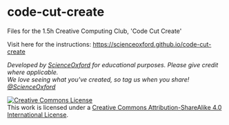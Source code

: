 # code-cut-create
Files for the 1.5h Creative Computing Club, 'Code Cut Create'

Visit here for the instructions: <https://scienceoxford.github.io/code-cut-create>

*Developed by [ScienceOxford](https://scienceoxford.com) for educational purposes. Please give credit where applicable.
<br>We love seeing what you've created, so tag us when you share! [@ScienceOxford](https://twitter.com/scienceoxford)*


<a rel="license" href="http://creativecommons.org/licenses/by-sa/4.0/"><img alt="Creative Commons License" style="border-width:0" src="https://i.creativecommons.org/l/by-sa/4.0/88x31.png" /></a><br />This work is licensed under a <a rel="license" href="http://creativecommons.org/licenses/by-sa/4.0/">Creative Commons Attribution-ShareAlike 4.0 International License</a>.
